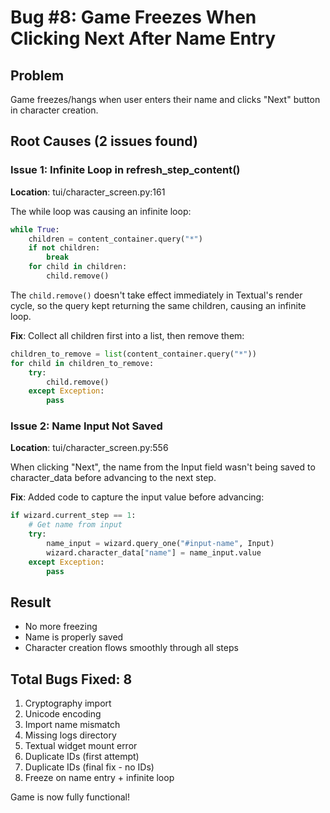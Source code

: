 # Bug #8: Game Freezes When Clicking Next After Name Entry

## Problem
Game freezes/hangs when user enters their name and clicks "Next" button in character creation.

## Root Causes (2 issues found)

### Issue 1: Infinite Loop in refresh_step_content()
**Location**: tui/character_screen.py:161

The while loop was causing an infinite loop:
```python
while True:
    children = content_container.query("*")
    if not children:
        break
    for child in children:
        child.remove()
```

The `child.remove()` doesn't take effect immediately in Textual's render cycle, so the query kept returning the same children, causing an infinite loop.

**Fix**: Collect all children first into a list, then remove them:
```python
children_to_remove = list(content_container.query("*"))
for child in children_to_remove:
    try:
        child.remove()
    except Exception:
        pass
```

### Issue 2: Name Input Not Saved
**Location**: tui/character_screen.py:556

When clicking "Next", the name from the Input field wasn't being saved to character_data before advancing to the next step.

**Fix**: Added code to capture the input value before advancing:
```python
if wizard.current_step == 1:
    # Get name from input
    try:
        name_input = wizard.query_one("#input-name", Input)
        wizard.character_data["name"] = name_input.value
    except Exception:
        pass
```

## Result
- No more freezing
- Name is properly saved
- Character creation flows smoothly through all steps

## Total Bugs Fixed: 8

1. Cryptography import
2. Unicode encoding  
3. Import name mismatch
4. Missing logs directory
5. Textual widget mount error
6. Duplicate IDs (first attempt)
7. Duplicate IDs (final fix - no IDs)
8. Freeze on name entry + infinite loop

Game is now fully functional!
